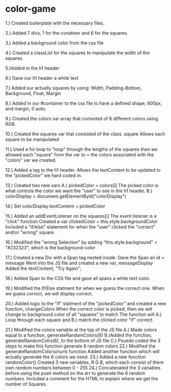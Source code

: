 # color-game

1.) Created boilerplate with the necessary files.

2.) Added 7 divs, 1 for the conatiner and 6 for the squares.

3.) Added a background color from the css file

4.) Created a classList for the squares to manipulate the width of the squares.

5.)Added in the h1 header

6.) Gave our h1 header a white text

7.) Added our actually squares by using:
    Width, Padding-Bottom, Background, Float, Margin

8.) Added in our #container to the css file to have a defined shape, 600px, and margin, 0 auto.

9.) Created the colors var array that consisted of 6 different colors using RGB.

10.) Created the squares var that consisted of the class .square
    Allows each square to be manipulated

11.) Used a for loop to "loop" through the lengths of the squares then we allowed each "square" from the var to = the colors associated with the "colors" var we created.

12.) Added a <span> tag to the h1 header.
    Allows the textContent to be updated to the "pickedColor" we hard coded in.

13.) Created two new vars
    A.) pickedColor = colors[i]
        The picked color is what controls the color we want the "user" to see in the h1 header.
    B.) colorDisplay = document.getElementById("colorDisplay")

14.) Set colorDisplay.textContent = pickedColor

15.) Added an addEventListener on the squares[i]
    The event listener is a "click" function
    Created a var clickedColor = this.style.backgroundColor
    Included a "if/else" statement for when the "user" clicked the "correct" and/or "wrong" square.

16.) Modified the "wrong Selection" by adding "this.style.background" = "#232323", which is the background-color

17.) Created a new Div with a Span tag nested inside.
    Gave the Span an id = message
    Went into the JS file and created  a new var, messageDisplay
    Added the textContent, "Try Again";

18.) Added Span to the CSS file and gave all spans a white text color.

19.) Modified the If/Else statment for when we guess the correct one.
    When we guess correct, we will display correct.

20.) Added logic to the "if" statment of the "pickedColor" and created a new function, changeColors
    When the correct color is picked, then we will change to background color of all "squares" to match
    The function will A.) Loop through each square and B.) match the clicked color "if" correct.

21.) Modified the colors variable at the top of the JS file
    A.) Made colors equal to a function, generateRandomColors(6)
    B.)Added the function, generateRandomColrs(6), to the bottom of JS file
    C.) Psuedo coded the 3 steps to make this function generate 6 random colors
22.) Modified the generateRandomColors(num) function
    Added another function which will actually generate the 6 colors we need.
23.) Added a new function randomColor()
    Created 3 new variables, R G B, which each consist of there own random numbers between 0 - 255
24.) Concatenated the 3 variables before using the push method on the arr to generate the 6 random numbers.
    Included a comment for the HTML to explain where we get the number of Squares.